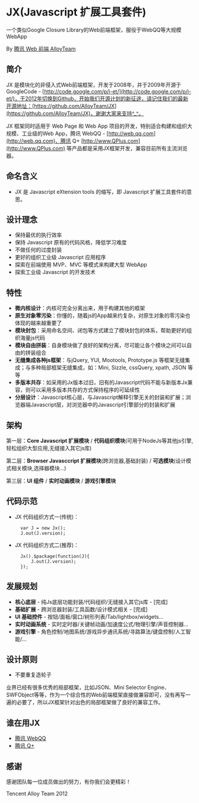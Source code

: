 JX(Javascript 扩展工具套件)
===================================================
一个类似Google Closure Library的Web前端框架，服役于WebQQ等大规模WebApp

By [腾讯 Web 前端 AlloyTeam](http://www.AlloyTeam.com/)

## 简介

JX 是模块化的非侵入式Web前端框架，开发于2008年，并于2009年开源于GoogleCode - [http://code.google.com/p/j-et/](http://code.google.com/p/j-et/)，于2012年切换到Github，开始我们开源计划的新征途，请记住我们的最新开源地址：[https://github.com/AlloyTeam/JX](https://github.com/AlloyTeam/JX)，谢谢大家来支持^_^。


JX 框架同时适用于 Web Page 和 Web App 项目的开发，特别适合构建和组织大规模、工业级的Web App，腾讯 WebQQ - [http://web.qq.com](http://web.qq.com)、腾讯 Q+ [http://www.QPlus.com](http://www.QPlus.com) 等产品都是采用JX框架开发，兼容目前所有主流浏览器。

## 命名含义
 * JX 是 Javascript eXtension tools 的缩写，即 Javascript 扩展工具套件的意思。


## 设计理念
 * 保持最优的执行效率
 * 保持 Javascript 原有的代码风格，降低学习难度
 * 不做任何的过度封装
 * 更好的组织工业级 Javascript 应用程序
 * 探索在前端使用 MVP、MVC 等模式来构建大型 WebApp
 * 探索工业级 Javascript 的开发技术



## 特性

- **微内核设计**：内核可完全分离出来，用于构建其他的框架
- **原生对象零污染**：你懂的，随着js的App越来约复杂，对原生对象的零污染也体现的越来越重要了
- **模块封包**：采用命名空间、闭包等方式建立了模块封包的体系，帮助更好的组织海量js代码
- **模块自由拼装**：自身模块做了良好的架构分离，尽可能让各个模块之间可以自由的拼装组合
- **无缝集成各种js框架**：与jQuery, YUI, Mootools, Prototype.js 等框架无缝集成；与多种局部框架无缝集成，如：Mini, Sizzle, cssQuery, xpath, JSON 等等
- **多版本共存**：如采用的Jx版本过旧，旧有的Javascript代码不能与新版本Jx兼容，则可以采用多版本共存的方式保持程序的可延续性
- **分层设计**：Javascript核心层，与Javascript解释引擎无关的封装和扩展；浏览器端Javascript层，对浏览器中的Javascript引擎部分的封装和扩展


## 架构

第一层：**Core Javascript 扩展模块** / **代码组织模块**(可用于NodeJs等其他js引擎,轻松组织大型应用,无缝接入其它js库)
 
第二层：**Browser Javasccript 扩展模块**(跨浏览器,基础封装) / **可选模块**(设计模式相关模块,选择器模块...)
 
第三层：**UI 组件** / **实时动画模块** / **游戏引擎模块**


## 代码示范
- JX 代码组织方式一(传统)：

		var J = new Jx();
		J.out(J.version);
	
- JX 代码组织方式二(推荐)：

		Jx().$package(function(J){
			J.out(J.version);
		});



## 发展规划
 - **核心底层** - 纯Js底层功能封装/代码组织/无缝接入其它js库 - [完成]
 - **基础扩展** - 跨浏览器封装/工具函数/设计模式相关 - [完成]
 - **UI 基础控件** - 按钮/面板/窗口/树形列表/Tab/lightbox/widgets...
 - **实时动画系统** - 实时定时器/关键帧动画/加速度公式/物理引擎/声音控制器...
 - **游戏引擎** - 角色控制/地图系统/游戏异步通讯系统/寻路算法/键盘控制/人工智能/...
 

## 设计原则
- 不要重复造轮子

业界已经有很多优秀的局部框架，比如JSON、Mini Selector Engine、SWFObject等等，作为一个综合性的Web前端框架直接做兼容即可，没有再写一遍的必要了，所以JX框架针对出色的局部框架做了良好的兼容工作。

## 谁在用JX
- [腾讯 WebQQ](http://web.qq.com)
- [腾讯 Q+](http://www.qplus.com)


## 感谢

感谢团队每一位成员做出的努力，有你我们会更精彩！


Tencent Alloy Team 2012
